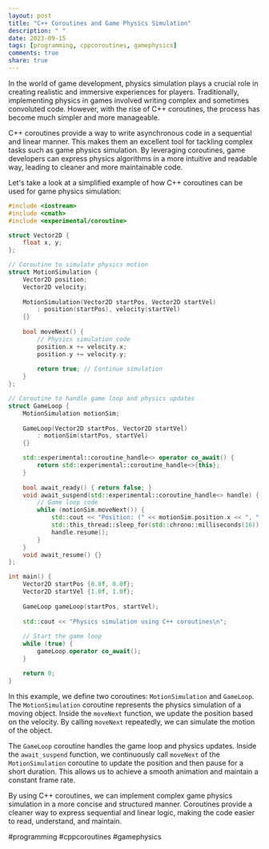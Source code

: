 ```yaml
---
layout: post
title: "C++ Coroutines and Game Physics Simulation"
description: " "
date: 2023-09-15
tags: [programming, cppcoroutines, gamephysics]
comments: true
share: true
---
```


In the world of game development, physics simulation plays a crucial role in creating realistic and immersive experiences for players. Traditionally, implementing physics in games involved writing complex and sometimes convoluted code. However, with the rise of C++ coroutines, the process has become much simpler and more manageable.

C++ coroutines provide a way to write asynchronous code in a sequential and linear manner. This makes them an excellent tool for tackling complex tasks such as game physics simulation. By leveraging coroutines, game developers can express physics algorithms in a more intuitive and readable way, leading to cleaner and more maintainable code.

Let's take a look at a simplified example of how C++ coroutines can be used for game physics simulation:

```cpp
#include <iostream>
#include <cmath>
#include <experimental/coroutine>

struct Vector2D {
    float x, y;
};

// Coroutine to simulate physics motion
struct MotionSimulation {
    Vector2D position;
    Vector2D velocity;
    
    MotionSimulation(Vector2D startPos, Vector2D startVel) 
        : position(startPos), velocity(startVel) 
    {}
    
    bool moveNext() {
        // Physics simulation code
        position.x += velocity.x;
        position.y += velocity.y;
        
        return true; // Continue simulation
    }
};

// Coroutine to handle game loop and physics updates
struct GameLoop {
    MotionSimulation motionSim;
    
    GameLoop(Vector2D startPos, Vector2D startVel) 
        : motionSim(startPos, startVel) 
    {}

    std::experimental::coroutine_handle<> operator co_await() {
        return std::experimental::coroutine_handle<>{this};
    }
    
    bool await_ready() { return false; }
    void await_suspend(std::experimental::coroutine_handle<> handle) {
        // Game loop code
        while (motionSim.moveNext()) {
            std::cout << "Position: (" << motionSim.position.x << ", " << motionSim.position.y << ")\n";
            std::this_thread::sleep_for(std::chrono::milliseconds(16)); // 60 FPS
            handle.resume();
        }
    }
    void await_resume() {}
};

int main() {
    Vector2D startPos {0.0f, 0.0f};
    Vector2D startVel {1.0f, 1.0f};
    
    GameLoop gameLoop(startPos, startVel);
    
    std::cout << "Physics simulation using C++ coroutines\n";
    
    // Start the game loop
    while (true) {
        gameLoop.operator co_await();
    }

    return 0;
}
```

In this example, we define two coroutines: `MotionSimulation` and `GameLoop`. The `MotionSimulation` coroutine represents the physics simulation of a moving object. Inside the `moveNext` function, we update the position based on the velocity. By calling `moveNext` repeatedly, we can simulate the motion of the object.

The `GameLoop` coroutine handles the game loop and physics updates. Inside the `await_suspend` function, we continuously call `moveNext` of the `MotionSimulation` coroutine to update the position and then pause for a short duration. This allows us to achieve a smooth animation and maintain a constant frame rate.

By using C++ coroutines, we can implement complex game physics simulation in a more concise and structured manner. Coroutines provide a cleaner way to express sequential and linear logic, making the code easier to read, understand, and maintain.

#programming #cppcoroutines #gamephysics